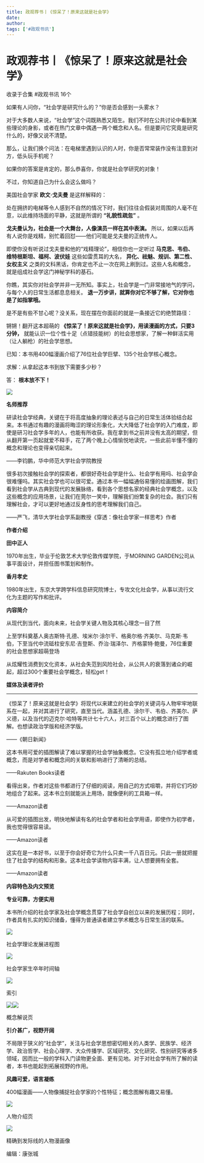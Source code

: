 ```yaml
---
title: 政观荐书丨《惊呆了！原来这就是社会学》
date: 
author: 
tags: ['#政观书讯']
---
```

# 政观荐书丨《惊呆了！原来这就是社会学》


收录于合集 #政观书讯 16个

如果有人问你，“社会学是研究什么的？”你是否会感到一头雾水？  

  

对于大多数人来说，“社会学”这个词既熟悉又陌生。我们不时在公共讨论中看到某些理论的身影，或者在热门文章中偶遇一两个概念和人名。但是要问它究竟是研究什么的，好像又说不清楚。

  

那么，让我们换个问法：在电梯里遇到认识的人时，你是否常常装作没有注意到对方，低头玩手机呢？  

  

如果你的答案是肯定的，那么恭喜你，你就是社会学研究的对象！

  

不过，你知道自己为什么会这么做吗？

  

美国社会学家 **欧文·戈夫曼** 是这样解释的：

  

处在拥挤的电梯等令人感到不自然的情况下时，我们往往会假装对周围的人毫不在意，以此维持场面的平静，这就是所谓的 **“礼貌性疏忽”** 。

  

 **戈夫曼认为，社会是一个大舞台，人像演员一样在其中表演。** 所以，如果以后再有人说你是戏精，别忙着回怼——他们可能是戈夫曼的正统传人。

  

即使你没有听说过戈夫曼和他的“戏精理论”，相信你也一定听过 **马克思、韦伯、维特根斯坦、福柯、波伏娃** 这些如雷贯耳的大名，
**异化、祛魅、规训、第二性、女权主义** 之类的文科黑话，你肯定也不止一次在网上刷到过。这些人名和概念，就是组成社会学这门神秘学科的基石。

  

你瞧，其实你对社会学并非一无所知。事实上，社会学是一门非常接地气的学问，与每个人的日常生活都息息相关。
**退一万步讲，就算你对它不够了解，它对你也是了如指掌哦。**

  

是不是有些不甘心呢？没关系，现在摆在你面前的就是一条接近它的绝赞路径：

  
锵锵！翻开这本超萌的 **《惊呆了！原来这就是社会学》，用读漫画的方式，只要3分钟，**
就能认识一位个性十足（点错技能树）的社会思想家，了解一种鲜活实用（让人躺枪）的社会学思想。

  

已知：本书用400幅漫画介绍了76位社会学巨擘、135个社会学核心概念。

  

求解：从拿起这本书到放下需要多少秒？

  

答： **根本放不下！**  

![](/images/124/2.jpeg)

  

 **名师推荐**

研读社会学经典，关键在于将高度抽象的理论表述与自己的日常生活体验结合起来。本书通过有趣的漫画将晦涩的理论形象化，大大降低了社会学的入门难度，即使是研习社会学多年的人，也能有所收获。我在拿到书之前并没有太高的期望，但从翻开第一页起就爱不释手，花了两个晚上心情愉悦地读完，一些此前半懂不懂的概念和理论也变得亲切起来。

——李钧鹏，华中师范大学社会学院教授

  
很多初次接触社会学的探索者，都很好奇社会学是什么、社会学有用吗、社会学会很难懂吗。其实社会学也可以很可爱。通过本书一幅幅通俗易懂的绘画图解，我们看到社会学从古典到现代的发展脉络，看到各个思想名家的经典社会学概念，以及这些概念的应用场景，让我们在莞尔一笑中，理解我们纷繁复杂的社会。我们只有理解社会，才可以更好地通过反身性的思考理解我们自己。

——严飞，清华大学社会学系副教授《穿透：像社会学家一样思考》作者

  

 **作者介绍**

  

 **田中正人**

1970年出生，毕业于伦敦艺术大学伦敦传媒学院，于MORNING GARDEN公司从事平面设计，并担任图书策划和制作。

  

 **香月孝史**

1980年出生，东京大学跨学科信息研究院博士，专攻文化社会学，从事以流行文化为主题的写作和批评。

  

 **内容简介**

从现代到当代，面向未来，社会学关键人物及其核心理念一目了然

  

上至学科奠基人奥古斯特·孔德、埃米尔·涂尔干、格奥尔格·齐美尔、马克斯·韦伯，下至当代中流砥柱安东尼·吉登斯、乔治·瑞泽尔、齐格蒙特·鲍曼，76位重要的社会思想家超萌登场

  

从炫耀性消费到文化资本，从社会失范到风险社会，从公共人的衰落到诸众的崛起，超过300个重要社会学概念，轻松get！

  

 **媒体及读者评价**

 ****

《惊呆了！原来这就是社会学》将现代以来建立的社会学的关键词与人物牢牢地联系在一起，并对其进行了研究，直至当代。涵盖孔德、涂尔干、韦伯、齐美尔、萨义德，以及当代的迈克尔·哈特等共计七十六人，对三百个以上的概念进行了图解。也想读政治学版和经济学版。

——《朝日新闻》

  

这本书用可爱的插图解读了难以掌握的社会学抽象概念。它没有孤立地介绍学者或概念，而是对学者和概念间的关联和影响进行了清晰的总结。

——Rakuten Books读者

  

看得出来，作者对这些书都进行了仔细的阅读，用自己的方式咀嚼，并将它们巧妙地组合了起来。这本书立刻就能派上用场，就像便利的工具箱一样。

——Amazon读者

  

从可爱的插图出发，明快地解读有名的社会学者和社会学用语，即使作为初学者，我也觉得很容易读。

——Amazon读者

  

这实在是一本好书，以至于你会好奇它为什么只卖一千八百日元。只此一册就把握住了社会学的结构和形象。这本社会学读物内容丰满，让人想要拥有全套。

——Amazon读者

**内容特色及内文预览**

 **专业可靠，方便实用**

  

本书所介绍的社会学家及社会学概念贯穿了社会学自创立以来的发展历程；同时，作者具有扎实的知识储备，懂得为普通读者建立学术概念与日常生活的联系。

![](/images/124/3.png)

社会学理论发展进程图

![](/images/124/4.png)

社会学家生卒年时间轴

![](/images/124/5.png)

索引

![](/images/124/6.png)![](/images/124/7.png)

概念解说页  

  

 **引介甚广，视野开阔**

  

不局限于狭义的“社会学”，关注与社会学思想密切相关的人类学、民族学、经济学、政治哲学、社会心理学、大众传播学、区域研究、文化研究、性别研究等诸多领域，因而比一般的学科入门读物更全面、更有见地。对于对社会学有所了解的读者，本书也能起到拓展视野的作用。

  

 **风趣可爱，语言凝练**

  

400幅漫画——人物像捕捉社会学家的个性特征；概念图解有趣又易懂。

![](/images/124/8.png)

人物介绍页

![](/images/124/9.jpeg)

精确到发际线的人物漫画像  

  

  

编辑：康张城  

  

  

